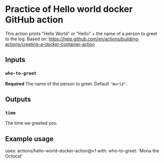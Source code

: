 # Practice of Hello world docker GitHub action

This action prints "Hello World" or "Hello" + the name of a person to greet to the log.
Based on: https://help.github.com/en/actions/building-actions/creating-a-docker-container-action

## Inputs

### `who-to-greet`

**Required** The name of the person to greet. Default `"World"`.

## Outputs

### `time`

The time we greeted you.

## Example usage

uses: actions/hello-world-docker-action@v1
with:
  who-to-greet: 'Mona the Octocat'
